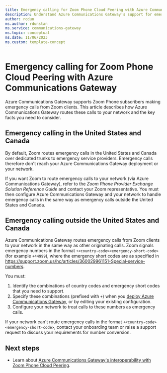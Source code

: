 ```yaml
---
title: Emergency calling for Zoom Phone Cloud Peering with Azure Communications Gateway
description: Understand Azure Communications Gateway's support for emergency calling with Zoom Phone Cloud Peering
author: rcdun
ms.author: rdunstan
ms.service: communications-gateway
ms.topic: conceptual
ms.date: 11/06/2023
ms.custom: template-concept
---
```


# Emergency calling for Zoom Phone Cloud Peering with Azure Communications Gateway

Azure Communications Gateway supports Zoom Phone subscribers making emergency calls from Zoom clients. This article describes how Azure Communications Gateway routes these calls to your network and the key facts you need to consider.

## Emergency calling in the United States and Canada

By default, Zoom routes emergency calls in the United States and Canada over dedicated trunks to emergency service providers. Emergency calls therefore don't reach your Azure Communications Gateway deployment or your network.

If you want Zoom to route emergency calls to your network (via Azure Communications Gateway), refer to the _Zoom Phone Provider Exchange Solution Reference Guide_ and contact your Zoom representative. You must then configure Azure Communications Gateway and your network to handle emergency calls in the same way as emergency calls outside the United States and Canada.

## Emergency calling outside the United States and Canada

Azure Communications Gateway routes emergency calls from Zoom clients to your network in the same way as other originating calls. Zoom signals emergency numbers in the format `+<country-code><emergency-short-code>` (for example `+44999`), where the emergency short codes are as specified in https://support.zoom.us/hc/articles/360029961151-Special-service-numbers.

You must:

1. Identify the combinations of country codes and emergency short codes that you need to support.
2. Specify these combinations (prefixed with `+`) when you [deploy Azure Communications Gateway](deploy.md#create-an-azure-communications-gateway-resource), or by editing your existing configuration.
3. Configure your network to treat calls to these numbers as emergency calls.

If your network can't route emergency calls in the format  `+<country-code><emergency-short-code>`, contact your onboarding team or raise a support request to discuss your requirements for number conversion.

## Next steps

- Learn about [Azure Communications Gateway's interoperability with Zoom Phone Cloud Peering](interoperability-zoom.md).
